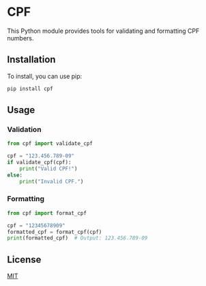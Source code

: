 # CPF

This Python module provides tools for validating and formatting CPF numbers.

## Installation

To install, you can use pip:

```bash
pip install cpf
```

## Usage

### Validation

```python
from cpf import validate_cpf

cpf = "123.456.789-09"
if validate_cpf(cpf):
    print("Valid CPF!")
else:
    print("Invalid CPF.")
```

### Formatting

```python
from cpf import format_cpf

cpf = "12345678909"
formatted_cpf = format_cpf(cpf)
print(formatted_cpf)  # Output: 123.456.789-09
```

## License

[MIT](https://choosealicense.com/licenses/mit/)
